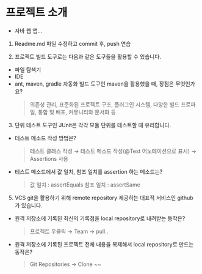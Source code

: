 # 프로젝트 소개
- 자바 웹 앱...

1. Readme.md 파일 수정하고 commit 후, push 연습

2. 프로젝트 빌드 도구로는 다음과 같은 도구들을 활용할 수 있습니다.
 - 파일 탐색기
 - IDE
 - ant, maven, gradle
 자동화 빌드 도구인 maven을 활용했을 때, 장점은 무엇인가요? 
	> 의존성 관리, 표준화된 프로젝트 구조, 플러그인 시스템, 다양한 빌드 프로파일, 통합 및 배포, 커뮤니티와 문서화 등

3. 단위 테스트 도구인 JUnit은 각각 모듈 단위를 테스트할 때 유리합니다. 
 - 테스트 메소드 작성 방법은?
 	> 테스트 클래스 작성 → 테스트 메소드 작성(@Test 어노테이션으로 표시) → Assertions 사용
 - 테스트 메소드에서 값 일치, 참조 일치를 assertion 하는 메소드는?
	> 값 일치 : assertEquals
	> 참조 일치 : assertSame

5. VCS git을 활용하기 위해 remote repository 제공하는 대표적 서비스인 github가 있습니다.
 - 원격 저장소에 기록된 최신의 기록점을 local repository로 내려받는 동작은?
	> 프로젝트 우클릭 → Team → pull.. 
 - 원격 저장소에 기록된 프로젝트 전체 내용을 복제해서 local repository로 만드는 동작은? 
 	> Git Repositories → Clone ~~ 
